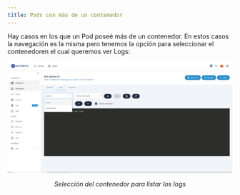 ```yaml
---
title: Pods con más de un contenedor
---
```


Hay casos en los que un Pod poseé más de un contenedor. En estos casos la navegación es la misma pero tenemos la opción para seleccionar el contenedoren el cual queremos ver Logs:

<div style="text-align: center;">
  <a href="/src/content/docs/img/seleccionar-contenedor-logs.png">
    <img src="/src/content/docs/img/seleccionar-contenedor-logs.png" alt="seleccion de contenedor" title="seleccion de contenedor" style="max-width: 100%; height: auto;">
  </a>
  <p><em>Selección del contenedor para listar los logs</em></p>
</div>